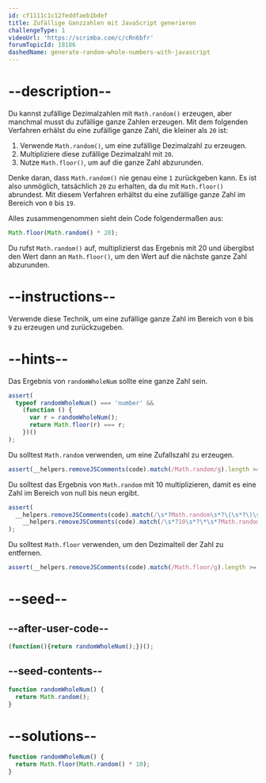 ```yaml
---
id: cf1111c1c12feddfaeb1bdef
title: Zufällige Ganzzahlen mit JavaScript generieren
challengeType: 1
videoUrl: 'https://scrimba.com/c/cRn6bfr'
forumTopicId: 18186
dashedName: generate-random-whole-numbers-with-javascript
---
```


# --description--

Du kannst zufällige Dezimalzahlen mit `Math.random()` erzeugen, aber manchmal musst du zufällige ganze Zahlen erzeugen. Mit dem folgenden Verfahren erhälst du eine zufällige ganze Zahl, die kleiner als `20` ist:

1. Verwende `Math.random()`, um eine zufällige Dezimalzahl zu erzeugen.
2. Multipliziere diese zufällige Dezimalzahl mit `20`.
3. Nutze `Math.floor()`, um auf die ganze Zahl abzurunden.

Denke daran, dass `Math.random()` nie genau eine `1` zurückgeben kann. Es ist also unmöglich, tatsächlich `20` zu erhalten, da du mit `Math.floor()` abrundest. Mit diesem Verfahren erhältst du eine zufällige ganze Zahl im Bereich von `0` bis `19`.

Alles zusammengenommen sieht dein Code folgendermaßen aus:

```js
Math.floor(Math.random() * 20);
```

Du rufst `Math.random()` auf, multiplizierst das Ergebnis mit 20 und übergibst den Wert dann an `Math.floor()`, um den Wert auf die nächste ganze Zahl abzurunden.

# --instructions--

Verwende diese Technik, um eine zufällige ganze Zahl im Bereich von `0` bis `9` zu erzeugen und zurückzugeben.

# --hints--

Das Ergebnis von `randomWholeNum` sollte eine ganze Zahl sein.

```js
assert(
  typeof randomWholeNum() === 'number' &&
    (function () {
      var r = randomWholeNum();
      return Math.floor(r) === r;
    })()
);
```

Du solltest `Math.random` verwenden, um eine Zufallszahl zu erzeugen.

```js
assert(__helpers.removeJSComments(code).match(/Math.random/g).length >= 1);
```

Du solltest das Ergebnis von `Math.random` mit 10 multiplizieren, damit es eine Zahl im Bereich von null bis neun ergibt.

```js
assert(
  __helpers.removeJSComments(code).match(/\s*?Math.random\s*?\(\s*?\)\s*?\*\s*?10[\D]\s*?/g) ||
    __helpers.removeJSComments(code).match(/\s*?10\s*?\*\s*?Math.random\s*?\(\s*?\)\s*?/g)
);
```

Du solltest `Math.floor` verwenden, um den Dezimalteil der Zahl zu entfernen.

```js
assert(__helpers.removeJSComments(code).match(/Math.floor/g).length >= 1);
```

# --seed--

## --after-user-code--

```js
(function(){return randomWholeNum();})();
```

## --seed-contents--

```js
function randomWholeNum() {
  return Math.random();
}
```

# --solutions--

```js
function randomWholeNum() {
  return Math.floor(Math.random() * 10);
}
```
